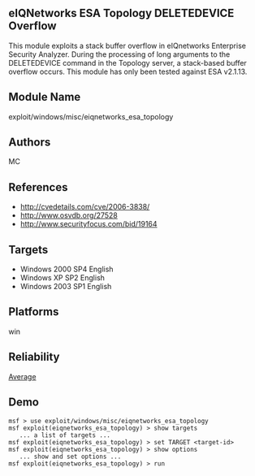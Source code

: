 ## eIQNetworks ESA Topology DELETEDEVICE Overflow

This module exploits a stack buffer overflow in eIQnetworks 
Enterprise Security Analyzer. During the processing of long 
arguments to the DELETEDEVICE command in the Topology 
server, a stack-based buffer overflow occurs. This module 
has only been tested against ESA v2.1.13.


## Module Name
exploit/windows/misc/eiqnetworks_esa_topology

## Authors
MC


## References
* http://cvedetails.com/cve/2006-3838/
* http://www.osvdb.org/27528
* http://www.securityfocus.com/bid/19164



## Targets
* Windows 2000 SP4 English
* Windows XP SP2 English
* Windows 2003 SP1 English


## Platforms
win

## Reliability
[Average](https://github.com/rapid7/metasploit-framework/wiki/Exploit-Ranking)

## Demo

```
msf > use exploit/windows/misc/eiqnetworks_esa_topology
msf exploit(eiqnetworks_esa_topology) > show targets
   ... a list of targets ...
msf exploit(eiqnetworks_esa_topology) > set TARGET <target-id>
msf exploit(eiqnetworks_esa_topology) > show options
   ... show and set options ...
msf exploit(eiqnetworks_esa_topology) > run
```
    
    